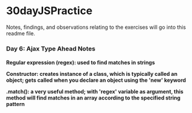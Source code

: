 # 30dayJSPractice
Notes, findings, and observations relating to the exercises will go into this readme file.

<h3><strong> Day 6: Ajax Type Ahead Notes </strong></h3>
<h4>
  <p><strong>Regular expression (regex):</strong> used to find matches in strings</p>
  <p><strong>Constructor:</strong> creates instance of a class, which is typically called an object; gets called when you declare an object using the 'new' keyword</p>
  <p><strong>.match():</strong> a very useful method; with 'regex' variable as argument, this method will find matches in an array according to the specified string pattern</p>
</h4>
